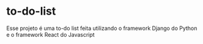 # to-do-list
Esse projeto é uma to-do list feita utilizando o framework Django do Python e o framework React do Javascript
